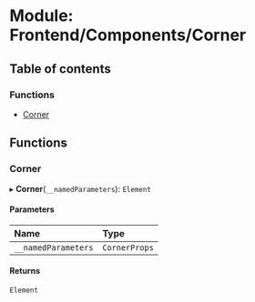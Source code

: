 # Module: Frontend/Components/Corner

## Table of contents

### Functions

- [Corner](Frontend_Components_Corner.md#corner)

## Functions

### Corner

▸ **Corner**(`__namedParameters`): `Element`

#### Parameters

| Name                | Type          |
| :------------------ | :------------ |
| `__namedParameters` | `CornerProps` |

#### Returns

`Element`
